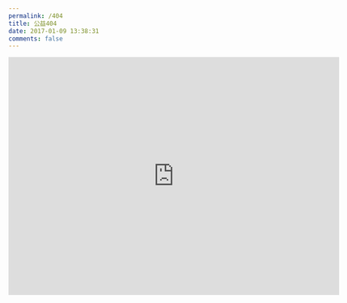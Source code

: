 ```yaml
---
permalink: /404
title: 公益404
date: 2017-01-09 13:38:31
comments: false
---
```


<iframe scrolling='no' frameborder='0' src='https://yibo.iyiyun.com/Home/Distribute/ad404/key/1238145' width='654px' height='470' style='display:block;margin: 0 auto'>
</iframe>

